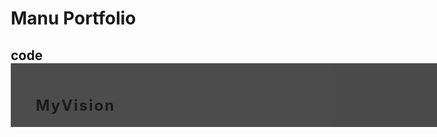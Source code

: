 
# Manu Portfolio




## code

<!DOCTYPE html>
<html lang="en">
<head>
  <meta charset="UTF-8" />
  <meta name="viewport" content="width=device-width, initial-scale=1.0" />
  <title>My Vision Portfolio</title>
  <link href="https://fonts.googleapis.com/css2?family=Outfit:wght@400;700&display=swap" rel="stylesheet" />
  <script src="https://cdnjs.cloudflare.com/ajax/libs/gsap/3.12.2/gsap.min.js"></script>
  <script src="https://cdnjs.cloudflare.com/ajax/libs/three.js/r134/three.min.js"></script>
  <style>
    * {
      margin: 0;
      padding: 0;
      box-sizing: border-box;
    }

    html, body {
      height: 100%;
      overflow-x: hidden;
      font-family: 'Outfit', sans-serif;
      background: #0a0a0a;
      color: white;
    }

    canvas#bg {
      position: fixed;
      top: 0;
      left: 0;
      z-index: 0;
      width: 100%;
      height: 100%;
    }

    header {
      position: fixed;
      width: 100%;
      padding: 20px 40px;
      display: flex;
      justify-content: space-between;
      align-items: center;
      background: rgba(0, 0, 0, 0.7);
      z-index: 10;
    }

    header h1 {
      font-size: 1.5rem;
      letter-spacing: 2px;
    }

    nav a {
      color: inherit;
      text-decoration: none;
      margin-left: 20px;
      font-size: 1rem;
    }

    section.hero {
      height: 100vh;
      display: flex;
      align-items: center;
      justify-content: center;
      text-align: center;
      padding: 0 20px;
    }

    .hero h2 {
      font-size: 4rem;
      text-transform: uppercase;
      letter-spacing: 4px;
      opacity: 0;
    }

    section.about, section.projects, section.contact {
      padding: 100px 40px;
      max-width: 1200px;
      margin: 0 auto;
    }

    h3.section-title {
      font-size: 2.5rem;
      margin-bottom: 40px;
      text-transform: uppercase;
      opacity: 0;
      transform: translateY(40px);
    }

    .project-grid {
      display: grid;
      grid-template-columns: repeat(auto-fit, minmax(280px, 1fr));
      gap: 30px;
    }

    .project-card {
      background: #1a1a1a;
      padding: 20px;
      border-radius: 10px;
      transition: transform 0.3s ease;
    }

    .project-card:hover {
      transform: scale(1.05);
    }

    footer {
      text-align: center;
      padding: 40px;
      background: #0a0a0a;
      color: #999;
    }
  </style>
</head>
<body>
  <canvas id="bg"></canvas>

  <header>
    <h1>MyVision</h1>
    <nav>
      <a href="#about">About</a>
      <a href="#projects">Projects</a>
      <a href="#contact">Contact</a>
    </nav>
  </header>

  <section class="hero">
    <h2 class="animate-text">Unleash Your Vision</h2>
  </section>

  <section class="about" id="about">
    <h3 class="section-title">About Me</h3>
    <p>I create immersive experiences and design futuristic interfaces that blend art and technology seamlessly.</p>
  </section>

  <section class="projects" id="projects">
    <h3 class="section-title">Projects</h3>
    <div class="project-grid">
      <div class="project-card">
        <h4>Project One</h4>
        <p>A minimal interactive portfolio with cinematic transitions.</p>
      </div>
      <div class="project-card">
        <h4>Project Two</h4>
        <p>3D visual experiments using WebGL and Three.js.</p>
      </div>
      <div class="project-card">
        <h4>Project Three</h4>
        <p>Motion-driven storytelling with GSAP animations.</p>
      </div>
    </div>
  </section>

  <section class="contact" id="contact">
    <h3 class="section-title">Contact</h3>
    <p>Get in touch via <a href="mailto:you@example.com" style="color:inherit">you@example.com</a></p>
  </section>

  <footer>
    &copy; 2025 Your Name. All rights reserved.
  </footer>

  <script>
    // GSAP Hero text animation
    gsap.to(".animate-text", {
      opacity: 1,
      y: 0,
      duration: 2,
      ease: "power4.out"
    });

    // Section title animation on scroll
    const titles = document.querySelectorAll(".section-title");
    titles.forEach((title) => {
      gsap.fromTo(title, {
        opacity: 0,
        y: 40
      }, {
        opacity: 1,
        y: 0,
        scrollTrigger: {
          trigger: title,
          start: "top 80%"
        },
        duration: 1.2
      });
    });

    // THREE.JS 3D ROTATING SHAPE WITH MOUSE INTERACTIVITY
    const scene = new THREE.Scene();
    const camera = new THREE.PerspectiveCamera(75, window.innerWidth / window.innerHeight, 0.1, 1000);
    const renderer = new THREE.WebGLRenderer({ canvas: document.getElementById('bg'), antialias: true });
    renderer.setSize(window.innerWidth, window.innerHeight);
    renderer.setPixelRatio(window.devicePixelRatio);
    renderer.setClearColor(0x111111, 1);

    const geometry = new THREE.IcosahedronGeometry(2, 1);
    const material = new THREE.MeshStandardMaterial({ color: 0x00ffff, wireframe: true });
    const shape = new THREE.Mesh(geometry, material);
    scene.add(shape);

    const pointLight = new THREE.PointLight(0xffffff, 1);
    pointLight.position.set(5, 5, 5);
    scene.add(pointLight);

    const ambientLight = new THREE.AmbientLight(0x404040, 1);
    scene.add(ambientLight);

    camera.position.z = 6;

    let mouseX = 0, mouseY = 0;
    document.addEventListener("mousemove", (event) => {
      mouseX = (event.clientX / window.innerWidth) * 2 - 1;
      mouseY = -(event.clientY / window.innerHeight) * 2 + 1;
    });

    function animate() {
      requestAnimationFrame(animate);
      shape.rotation.x += (mouseY * 0.5 - shape.rotation.x) * 0.05;
      shape.rotation.y += (mouseX * 0.5 - shape.rotation.y) * 0.05;
      renderer.render(scene, camera);
    }
    animate();

    window.addEventListener('resize', () => {
      camera.aspect = window.innerWidth / window.innerHeight;
      camera.updateProjectionMatrix();
      renderer.setSize(window.innerWidth, window.innerHeight);
    });
  </script>
  <script src="https://cdnjs.cloudflare.com/ajax/libs/gsap/3.12.2/ScrollTrigger.min.js"></script>
  <script>
    gsap.registerPlugin(ScrollTrigger);
  </script>
</body>
</html>